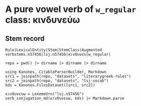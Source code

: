 # A pure vowel verb of `w_regular` class:  κινδυνεύω


## Stem record

```
Rule|LexicalEntity|Stem|StemClass|Augmented
verbstems.n57456|lsj.n57456|κινδυνευ|w_regular|
```

```@eval
repo = pwd() |> dirname |> dirname |> dirname 

using Kanones, CitableParserBuilder, Markdown
src1 = joinpath(repo, "datasets", "literarygreek-rules") 
src2 = joinpath(repo, "datasets", "lsj-vocab") 
kds = Kanones.FilesDataset([src1, src2])

κινδυνευω = LexemeUrn("lsj.n57456")
verb_conjugation_md(κινδυνευω, kds) |> Markdown.parse
```